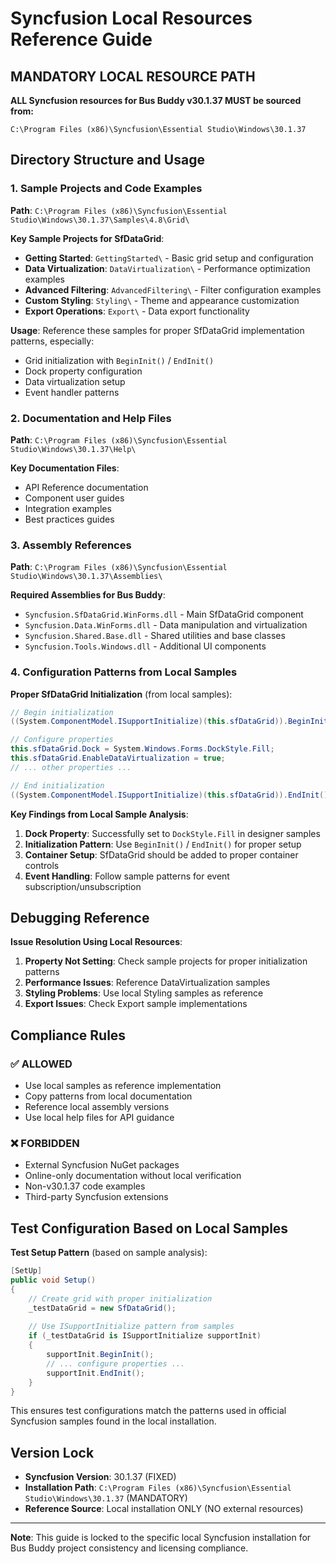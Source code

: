 # Syncfusion Local Resources Reference Guide

## MANDATORY LOCAL RESOURCE PATH
**ALL Syncfusion resources for Bus Buddy v30.1.37 MUST be sourced from:**
```
C:\Program Files (x86)\Syncfusion\Essential Studio\Windows\30.1.37
```

## Directory Structure and Usage

### 1. Sample Projects and Code Examples
**Path**: `C:\Program Files (x86)\Syncfusion\Essential Studio\Windows\30.1.37\Samples\4.8\Grid\`

**Key Sample Projects for SfDataGrid**:
- **Getting Started**: `GettingStarted\` - Basic grid setup and configuration
- **Data Virtualization**: `DataVirtualization\` - Performance optimization examples
- **Advanced Filtering**: `AdvancedFiltering\` - Filter configuration examples
- **Custom Styling**: `Styling\` - Theme and appearance customization
- **Export Operations**: `Export\` - Data export functionality

**Usage**: Reference these samples for proper SfDataGrid implementation patterns, especially:
- Grid initialization with `BeginInit()` / `EndInit()`
- Dock property configuration
- Data virtualization setup
- Event handler patterns

### 2. Documentation and Help Files
**Path**: `C:\Program Files (x86)\Syncfusion\Essential Studio\Windows\30.1.37\Help\`

**Key Documentation Files**:
- API Reference documentation
- Component user guides
- Integration examples
- Best practices guides

### 3. Assembly References
**Path**: `C:\Program Files (x86)\Syncfusion\Essential Studio\Windows\30.1.37\Assemblies\`

**Required Assemblies for Bus Buddy**:
- `Syncfusion.SfDataGrid.WinForms.dll` - Main SfDataGrid component
- `Syncfusion.Data.WinForms.dll` - Data manipulation and virtualization
- `Syncfusion.Shared.Base.dll` - Shared utilities and base classes
- `Syncfusion.Tools.Windows.dll` - Additional UI components

### 4. Configuration Patterns from Local Samples

**Proper SfDataGrid Initialization** (from local samples):
```csharp
// Begin initialization
((System.ComponentModel.ISupportInitialize)(this.sfDataGrid)).BeginInit();

// Configure properties
this.sfDataGrid.Dock = System.Windows.Forms.DockStyle.Fill;
this.sfDataGrid.EnableDataVirtualization = true;
// ... other properties ...

// End initialization
((System.ComponentModel.ISupportInitialize)(this.sfDataGrid)).EndInit();
```

**Key Findings from Local Sample Analysis**:
1. **Dock Property**: Successfully set to `DockStyle.Fill` in designer samples
2. **Initialization Pattern**: Use `BeginInit()` / `EndInit()` for proper setup
3. **Container Setup**: SfDataGrid should be added to proper container controls
4. **Event Handling**: Follow sample patterns for event subscription/unsubscription

## Debugging Reference

**Issue Resolution Using Local Resources**:
1. **Property Not Setting**: Check sample projects for proper initialization patterns
2. **Performance Issues**: Reference DataVirtualization samples
3. **Styling Problems**: Use local Styling samples as reference
4. **Export Issues**: Check Export sample implementations

## Compliance Rules

### ✅ ALLOWED
- Use local samples as reference implementation
- Copy patterns from local documentation
- Reference local assembly versions
- Use local help files for API guidance

### ❌ FORBIDDEN
- External Syncfusion NuGet packages
- Online-only documentation without local verification
- Non-v30.1.37 code examples
- Third-party Syncfusion extensions

## Test Configuration Based on Local Samples

**Test Setup Pattern** (based on sample analysis):
```csharp
[SetUp]
public void Setup()
{
    // Create grid with proper initialization
    _testDataGrid = new SfDataGrid();
    
    // Use ISupportInitialize pattern from samples
    if (_testDataGrid is ISupportInitialize supportInit)
    {
        supportInit.BeginInit();
        // ... configure properties ...
        supportInit.EndInit();
    }
}
```

This ensures test configurations match the patterns used in official Syncfusion samples found in the local installation.

## Version Lock
- **Syncfusion Version**: 30.1.37 (FIXED)
- **Installation Path**: `C:\Program Files (x86)\Syncfusion\Essential Studio\Windows\30.1.37` (MANDATORY)
- **Reference Source**: Local installation ONLY (NO external resources)

---

**Note**: This guide is locked to the specific local Syncfusion installation for Bus Buddy project consistency and licensing compliance.
